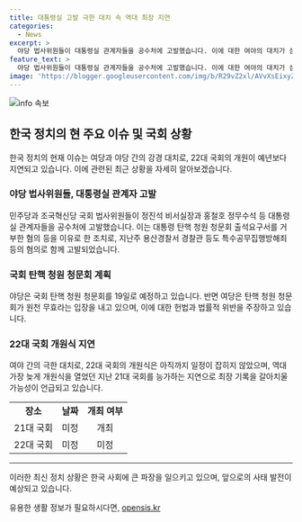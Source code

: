 ```yaml
---
title: 대통령실 고발 극한 대치 속 역대 최장 지연
categories:
  - News
excerpt: >
  야당 법사위원들이 대통령실 관계자들을 공수처에 고발했습니다. 이에 대한 여야의 대치가 심화되는 가운데, 22대 국회의 개원식은 지난 21대를 능가하는 최장 기록을 경신할 전망입니다. 앞으로의 국회 탄핵 청원 청문회 및 여야의 입장 차이로 국회의 일정 불확실성이 커지고 있습니다.
feature_text: >
  야당 법사위원들이 대통령실 관계자들을 공수처에 고발했습니다. 이에 대한 여야의 대치가 심화되는 가운데, 22대 국회의 개원식은 지난 21대를 능가하는 최장 기록을 경신할 전망입니다. 앞으로의 국회 탄핵 청원 청문회 및 여야의 입장 차이로 국회의 일정 불확실성이 커지고 있습니다.
image: 'https://blogger.googleusercontent.com/img/b/R29vZ2xl/AVvXsEixyZcFfHzMRdzZMjFBmAUKJYCLCGyLL1o632UiGVXcaFdKo_bkvkuCioo0uUKlGfBVcT3P84aROyZIXSBEx3Aw5nCQ3pTgDom1WDC4m8eifvWiAmWEEVb4x6G_l8C0QH225ldMjyaFvpxGEBGNO37VmDTDMHGhJPq73UglMfDca1-0aw/s1600/blogspot.png'
---
```


<p><img src="https://blogger.googleusercontent.com/img/b/R29vZ2xl/AVvXsEixyZcFfHzMRdzZMjFBmAUKJYCLCGyLL1o632UiGVXcaFdKo_bkvkuCioo0uUKlGfBVcT3P84aROyZIXSBEx3Aw5nCQ3pTgDom1WDC4m8eifvWiAmWEEVb4x6G_l8C0QH225ldMjyaFvpxGEBGNO37VmDTDMHGhJPq73UglMfDca1-0aw/s1600/blogspot.png" alt="info 속보" /></p>

<h2 data-ke-size="size26">한국 정치의 현 주요 이슈 및 국회 상황</h2>

<p data-ke-size="size16">한국 정치의 현재 이슈는 여당과 야당 간의 강경 대치로, 22대 국회의 개원이 예년보다 지연되고 있습니다. 이에 관련된 최근 상황을 자세히 알아보겠습니다.</p>

<h3><b>야당 법사위원들, 대통령실 관계자 고발</b></h3>

<p data-ke-size="size16">민주당과 조국혁신당 국회 법사위원들이 정진석 비서실장과 홍철호 정무수석 등 대통령실 관계자들을 공수처에 고발했습니다. 이는 대통령 탄핵 청원 청문회 출석요구서를 거부한 혐의 등을 이유로 한 조치로, 지난주 용산경찰서 경찰관 등도 특수공무집행방해죄 등의 혐의로 함께 고발되었습니다.</p>

<h3><b>국회 탄핵 청원 청문회 계획</b></h3>

<p data-ke-size="size16">야당은 국회 탄핵 청원 청문회를 19일로 예정하고 있습니다. 반면 여당은 탄핵 청원 청문회가 원천 무효라는 입장을 내고 있으며, 이에 대한 헌법과 법률적 위반을 주장하고 있습니다.</p>

<h3><b>22대 국회 개원식 지연</b></h3>

<p data-ke-size="size16">여야 간의 극한 대치로, 22대 국회의 개원식은 아직까지 일정이 잡히지 않았으며, 역대 가장 늦게 개원식을 열었던 지난 21대 국회를 능가하는 지연으로 최장 기록을 갈아치울 가능성이 언급되고 있습니다.</p>

<table>
  <tr>
    <td style="text-align: center; height: 17px;"><b>장소</b></td>
    <td style="text-align: center; height: 17px;"><b>날짜</b></td>
    <td style="text-align: center; height: 17px;"><b>개최 여부</b></td>
  </tr>
  <tr>
    <td style="text-align: center; height: 17px;">21대 국회</td>
    <td style="text-align: center; height: 17px;">미정</td>
    <td style="text-align: center; height: 17px;">개최</td>
  </tr>
  <tr>
    <td style="text-align: center; height: 17px;">22대 국회</td>
    <td style="text-align: center; height: 17px;">미정</td>
    <td style="text-align: center; height: 17px;">미정</td>
  </tr>
</table>

<hr>

<p data-ke-size="size16">이러한 최신 정치 상황은 한국 사회에 큰 파장을 일으키고 있으며, 앞으로의 사태 발전이 예상되고 있습니다.</p>
유용한 생활 정보가 필요하시다면, <a href="https://opensis.kr" rel="dofollow">opensis.kr</a>


